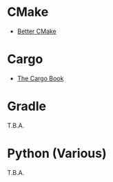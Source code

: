 # CMake

  - [Better CMake](https://www.youtube.com/playlist?app=desktop&list=PL8i3OhJb4FNV10aIZ8oF0AA46HgA2ed8g)


# Cargo

  - [The Cargo Book](https://doc.rust-lang.org/cargo/)


# Gradle

T.B.A.


# Python (Various)

T.B.A.

